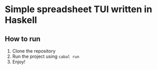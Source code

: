 # Simple spreadsheet TUI written in Haskell
## How to run
1. Clone the repository
2. Run the project using `cabal run`
3. Enjoy!
